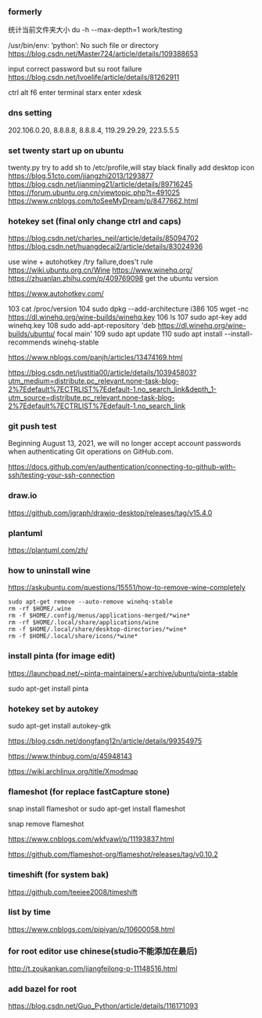 ### formerly
统计当前文件夹大小
du -h --max-depth=1 work/testing

/usr/bin/env: ‘python’: No such file or directory
https://blog.csdn.net/Master724/article/details/109388653

input correct password but su root failure
https://blog.csdn.net/lvoelife/article/details/81262911

ctrl alt f6 enter terminal
starx enter xdesk

### dns setting
202.106.0.20, 8.8.8.8, 8.8.8.4, 119.29.29.29, 223.5.5.5

### set twenty start up on ubuntu
twenty.py 
try to add sh to /etc/profile,will stay black
finally add desktop icon
https://blog.51cto.com/jiangzhi2013/1293877
https://blog.csdn.net/jianming21/article/details/89716245
https://forum.ubuntu.org.cn/viewtopic.php?t=491025
https://www.cnblogs.com/toSeeMyDream/p/8477662.html

### hotekey set (final only change ctrl and caps)
https://blog.csdn.net/charles_neil/article/details/85094702
https://blog.csdn.net/huangdecai2/article/details/83024936

use wine + autohotkey   /try failure,does't rule
https://wiki.ubuntu.org.cn/Wine
https://www.winehq.org/
https://zhuanlan.zhihu.com/p/409769098
get the ubuntu version

https://www.autohotkey.com/

  103  cat /proc/version
  104  sudo dpkg --add-architecture i386 
  105  wget -nc https://dl.winehq.org/wine-builds/winehq.key
  106  ls
  107  sudo apt-key add winehq.key
  108  sudo add-apt-repository 'deb https://dl.winehq.org/wine-builds/ubuntu/ focal main'
  109  sudo apt update
  110  sudo apt install --install-recommends winehq-stable

https://www.nblogs.com/panjh/articles/13474169.html

https://blog.csdn.net/justitia00/article/details/103945803?utm_medium=distribute.pc_relevant.none-task-blog-2%7Edefault%7ECTRLIST%7Edefault-1.no_search_link&depth_1-utm_source=distribute.pc_relevant.none-task-blog-2%7Edefault%7ECTRLIST%7Edefault-1.no_search_link

### git push test
Beginning August 13, 2021, we will no longer accept account passwords when authenticating Git operations on GitHub.com.

https://docs.github.com/en/authentication/connecting-to-github-with-ssh/testing-your-ssh-connection

### draw.io
https://github.com/jgraph/drawio-desktop/releases/tag/v15.4.0

### plantuml
https://plantuml.com/zh/

### how to uninstall wine

https://askubuntu.com/questions/15551/how-to-remove-wine-completely

```
sudo apt-get remove --auto-remove winehq-stable 
rm -rf $HOME/.wine
rm -f $HOME/.config/menus/applications-merged/*wine*
rm -rf $HOME/.local/share/applications/wine
rm -f $HOME/.local/share/desktop-directories/*wine*
rm -f $HOME/.local/share/icons/*wine*
```

### install pinta (for image edit)

https://launchpad.net/~pinta-maintainers/+archive/ubuntu/pinta-stable

sudo apt-get install pinta



### hotekey set  by autokey

sudo apt-get install autokey-gtk

https://blog.csdn.net/dongfang12n/article/details/99354975

https://www.thinbug.com/q/45948143

https://wiki.archlinux.org/title/Xmodmap



### flameshot (for replace fastCapture stone)

snap install flameshot or sudo apt-get install flameshot

snap remove flameshot

https://www.cnblogs.com/wkfvawl/p/11193837.html

https://github.com/flameshot-org/flameshot/releases/tag/v0.10.2



### timeshift (for system bak)

https://github.com/teejee2008/timeshift



### list by time

https://www.cnblogs.com/pipiyan/p/10600058.html

### for root editor use chinese(studio不能添加在最后)

http://t.zoukankan.com/jiangfeilong-p-11148516.html



### add bazel for root

https://blog.csdn.net/Guo_Python/article/details/116171093
